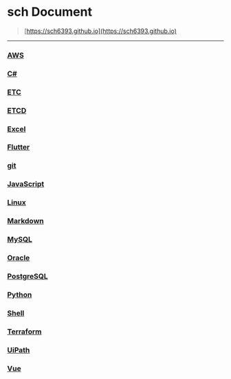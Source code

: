 sch Document
===
>[https://sch6393.github.io](https://sch6393.github.io)

---

### [AWS](./aws/README.md)
### [C#](./csharp/README.md)
### [ETC](./etc/README.md)
### [ETCD](./etcd/README.md)
### [Excel](./excel/README.md)
### [Flutter](./flutter/README.md)
### [git](./git/README.md)
### [JavaScript](./js/README.md)
### [Linux](./linux/README.md)
### [Markdown](https://ja.wikipedia.org/wiki/Markdown)
### [MySQL](./mysql/README.md)
### [Oracle](./oracle/README.md)
### [PostgreSQL](./postgresql/README.md)
### [Python](./python/README.md)
### [Shell](./shell/README.md)
### [Terraform](./terraform/README.md)
### [UiPath](./uipath/README.md)
### [Vue](./vue/README.md)
